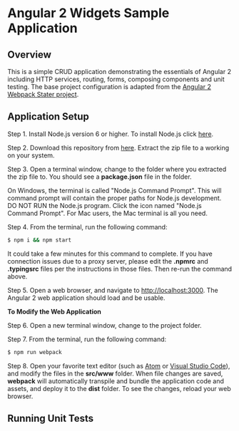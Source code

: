 # Angular 2 Widgets Sample Application

## Overview

This is a simple CRUD application demonstrating the essentials of Angular 2 including HTTP services, routing, forms, composing components and unit testing. The base project configuration is adapted from the [Angular 2 Webpack Stater project](https://angular.io/docs/ts/latest/guide/webpack.html).

## Application Setup

Step 1. Install Node.js version 6 or higher. To install Node.js click [here](https://nodejs.org).

Step 2. Download this repository from [here](https://github.com/training4developers/ng2-widgets-app/archive/master.zip). Extract the zip file to a working on your system.

Step 3. Open a terminal window, change to the folder where you extracted the zip file to. You should see a **package.json** file in the folder.

On Windows, the terminal is called "Node.js Command Prompt". This will command prompt will contain the proper paths for Node.js development. DO NOT RUN the Node.js program. Click the icon named "Node.js Command Prompt". For Mac users, the Mac terminal is all you need.

Step 4. From the terminal, run the following command:

```bash
$ npm i && npm start
```

It could take a few minutes for this command to complete. If you have connection issues due to a proxy server, please edit the **.npmrc** and **.typingsrc** files per the instructions in those files. Then re-run the command above.

Step 5. Open a web browser, and navigate to [http://localhost:3000](http://localhost:3000).  The Angular 2 web application should load and be usable.

**To Modify the Web Application**

Step 6. Open a new terminal window, change to the project folder.

Step 7. From the terminal, run the following command:

```bash
$ npm run webpack
```

Step 8. Open your favorite text editor (such as [Atom](https://atom.io/) or [Visual Studio Code](https://code.visualstudio.com)), and modify the files in the **src/www** folder. When file changes are saved, **webpack** will automatically transpile and bundle the application code and assets, and deploy it to the **dist** folder. To see the changes, reload your web browser.

## Running Unit Tests
